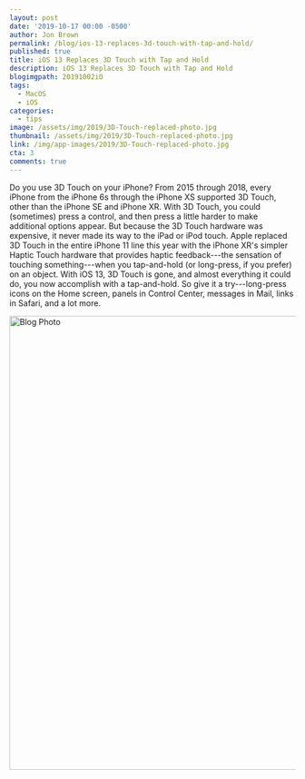 ```yaml
---
layout: post
date: '2019-10-17 00:00 -0500'
author: Jon Brown
permalink: /blog/ios-13-replaces-3d-touch-with-tap-and-hold/
published: true
title: iOS 13 Replaces 3D Touch with Tap and Hold
description: iOS 13 Replaces 3D Touch with Tap and Hold
blogimgpath: 20191002iO
tags:
  - MacOS
  - iOS
categories:
  - tips
image: /assets/img/2019/3D-Touch-replaced-photo.jpg
thumbnail: /assets/img/2019/3D-Touch-replaced-photo.jpg
link: /img/app-images/2019/3D-Touch-replaced-photo.jpg
cta: 3
comments: true
---
```

Do you use 3D Touch on your iPhone? From 2015 through 2018, every iPhone
from the iPhone 6s through the iPhone XS supported 3D Touch, other than
the iPhone SE and iPhone XR. With 3D Touch, you could (sometimes) press
a control, and then press a little harder to make additional options
appear. But because the 3D Touch hardware was expensive, it never made
its way to the iPad or iPod touch. Apple replaced 3D Touch in the entire
iPhone 11 line this year with the iPhone XR's simpler Haptic Touch
hardware that provides haptic feedback---the sensation of touching
something---when you tap-and-hold (or long-press, if you prefer) on an
object. With iOS 13, 3D Touch is gone, and almost everything it could
do, you now accomplish with a tap-and-hold. So give it a
try---long-press icons on the Home screen, panels in Control Center,
messages in Mail, links in Safari, and a lot more.

<img alt="Blog Photo" src="{{ site.site_cdn }}/assets/img/blog/2019/20191002iO/3D-Touch-Settings.jpg" class="img-fluid rounded m-2" width="800" />
